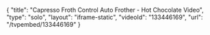 {
    "title": "Capresso Froth Control Auto Frother - Hot Chocolate Video",
    "type": "solo",
    "layout": "iframe-static",
    "videoId": "133446169",
    "url": "\/tvpembed\/133446169"
}